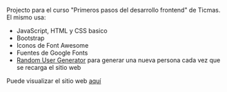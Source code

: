Projecto para el curso "Primeros pasos del desarrollo frontend" de Ticmas. El mismo usa:

* JavaScript, HTML y CSS basico
* Bootstrap
* Iconos de Font Awesome
* Fuentes de Google Fonts
* [Random User Generator](https://randomuser.me/) para generar una nueva persona cada vez que se recarga el sitio web

Puede visualizar el sitio web [aquí](https://axel-jeremias.github.io/)
